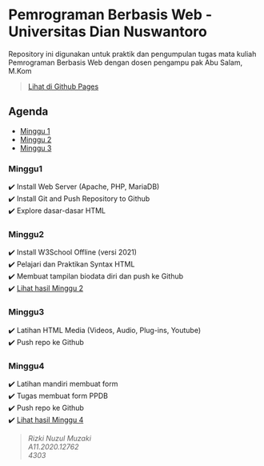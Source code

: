 # Pemrograman Berbasis Web - Universitas Dian Nuswantoro

Repository ini digunakan untuk praktik dan pengumpulan tugas mata kuliah Pemrograman Berbasis Web dengan dosen pengampu pak Abu Salam, M.Kom

> [Lihat di Github Pages](https://rizki-nm.github.io/pem-web2021)

## Agenda

- [Minggu 1](#minggu1)
- [Minggu 2](#minggu2)
- [Minggu 3](#minggu3)

### Minggu1
:heavy_check_mark: Install Web Server (Apache, PHP, MariaDB)\
:heavy_check_mark: Install Git and Push Repository to Github\
:heavy_check_mark: Explore dasar-dasar HTML

### Minggu2
:heavy_check_mark: Install W3School Offline (versi 2021)\
:heavy_check_mark: Pelajari dan Praktikan Syntax HTML\
:heavy_check_mark: Membuat tampilan biodata diri dan push ke Github\
:heavy_check_mark: [Lihat hasil Minggu 2](https://rizki-nm.github.io/pem-web2021/minggu2/biodata-diri)

### Minggu3
:heavy_check_mark: Latihan HTML Media (Videos, Audio, Plug-ins, Youtube)\
:heavy_check_mark: Push repo ke Github

### Minggu4
:heavy_check_mark: Latihan mandiri membuat form\
:heavy_check_mark: Tugas membuat form PPDB\
:heavy_check_mark: Push repo ke Github\
:heavy_check_mark: [Lihat hasil Minggu 4](https://rizki-nm.github.io/pem-web2021/minggu4/tugas)

> *Rizki Nuzul Muzaki\
A11.2020.12762\
4303*
